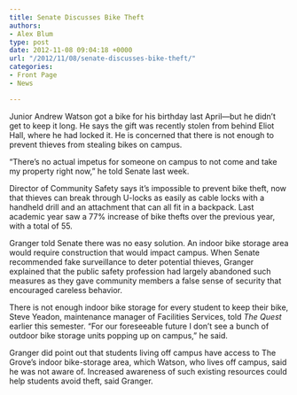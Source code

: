 ```yaml
---
title: Senate Discusses Bike Theft
authors:
- Alex Blum
type: post
date: 2012-11-08 09:04:18 +0000
url: "/2012/11/08/senate-discusses-bike-theft/"
categories:
- Front Page
- News

---
```

Junior Andrew Watson got a bike for his birthday last April—but he didn&#8217;t get to keep it long. He says the gift was recently stolen from behind Eliot Hall, where he had locked it. He is concerned that there is not enough to prevent thieves from stealing bikes on campus.

“There&#8217;s no actual impetus for someone on campus to not come and take my property right now,” he told Senate last week.

Director of Community Safety says it&#8217;s impossible to prevent bike theft, now that thieves can break through U-locks as easily as cable locks with a handheld drill and an attachment that can all fit in a backpack. Last academic year saw a 77% increase of bike thefts over the previous year, with a total of 55.

Granger told Senate there was no easy solution. An indoor bike storage area would require construction that would impact campus. When Senate recommended fake surveillance to deter potential thieves, Granger explained that the public safety profession had largely abandoned such measures as they gave community members a false sense of security that encouraged careless behavior.

There is not enough indoor bike storage for every student to keep their bike, Steve Yeadon, maintenance manager of Facilities Services, told _The Quest_ earlier this semester. “For our foreseeable future I don’t see a bunch of outdoor bike storage units popping up on campus,” he said.

Granger did point out that students living off campus have access to The Grove&#8217;s indoor bike-storage area, which Watson, who lives off campus, said he was not aware of. Increased awareness of such existing resources could help students avoid theft, said Granger.
